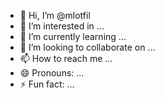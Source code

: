 - 👋 Hi, I’m @mlotfil
- 👀 I’m interested in ...
- 🌱 I’m currently learning ...
- 💞️ I’m looking to collaborate on ...
- 📫 How to reach me ...
- 😄 Pronouns: ...
- ⚡ Fun fact: ...

<!---
mlotfil/mlotfil is a ✨ special ✨ repository because its `README.md` (this file) appears on your GitHub profile.
You can click the Preview link to take a look at your changes.
--->
